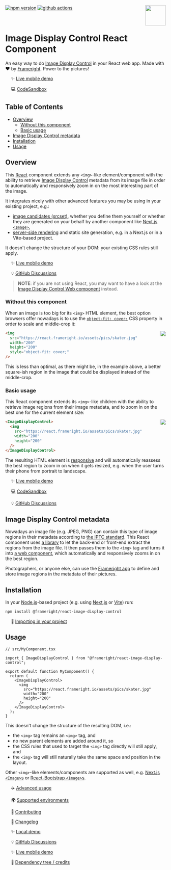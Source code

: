 [<img src="https://avatars.githubusercontent.com/u/35964478?s=200&v=4" align="right" width="64" height="64">](https://frameright.io)
[![npm version](https://img.shields.io/npm/v/@frameright/react-image-display-control)](https://www.npmjs.com/package/@frameright/react-image-display-control)
[![github actions](https://github.com/Frameright/react-image-display-control/actions/workflows/main.yml/badge.svg)](https://github.com/Frameright/react-image-display-control/actions/workflows/main.yml)

&nbsp;

<!--
WARNINGS:
* Bits of information here are duplicated in several places:
    * https://docs.frameright.io/react
    * https://github.com/Frameright/react-image-display-control
  Make sure to keep them in sync.
* Make sure all URLs in this document are absolute, and not relative within
  GitHub, as we are publishing this file to NPM and want URLs to remain valid
  there.
-->

# Image Display Control React Component

An easy way to do [Image Display Control](https://frameright.io) in your React
web app. Made with :heart: by [Frameright](https://frameright.io). Power
to the pictures!

&emsp; :sparkles: [Live mobile demo](https://react.frameright.io)

&emsp; 💻 [CodeSandbox](https://codesandbox.io/s/image-display-control-react-component-m6qj9r)

## Table of Contents

<!-- toc -->

- [Overview](#overview)
  * [Without this component](#without-this-component)
  * [Basic usage](#basic-usage)
- [Image Display Control metadata](#image-display-control-metadata)
- [Installation](#installation)
- [Usage](#usage)

<!-- tocstop -->

## Overview

This [React](https://react.dev) component extends any `<img>`-like
element/component with the ability to retrieve
[Image Display Control](https://frameright.io) metadata from its image file in
order to automatically and responsively zoom in on the most interesting part of
the image.

It integrates nicely with other advanced features you may be using in your
existing project, e.g.:
* [image candidates (srcset)](https://developer.mozilla.org/en-US/docs/Web/API/HTMLImageElement/srcset),
  whether you define them yourself or whether they are generated on your behalf
  by another component like
  [Next.js `<Image>`](https://nextjs.org/docs/api-reference/next/image),
* [server-side rendering](https://docs.frameright.io/react/ssr)
  and static site generation, e.g. in a Next.js or in a Vite-based project.

It doesn't change the structure of your DOM: your existing CSS rules still
apply.

&emsp; :sparkles: [Live mobile demo](https://react.frameright.io)

&emsp; :bulb: [GitHub Discussions](https://github.com/Frameright/react-image-display-control/discussions)

> **NOTE**: if you are not using React, you may want to have a look at the
> [Image Display Control Web component](https://github.com/Frameright/image-display-control-web-component)
> instead.

### Without this component

When an image is too big for its `<img>` HTML element, the best option browsers
offer nowadays is to use the
[`object-fit: cover;`](https://developer.mozilla.org/en-US/docs/Web/CSS/object-fit)
CSS property in order to scale and middle-crop it:

<img src="https://docs.frameright.io/img/ekroos/skater_middlecrop.png" align="right">

```html
<img
  src="https://react.frameright.io/assets/pics/skater.jpg"
  width="200"
  height="200"
  style="object-fit: cover;"
/>
```

This is less than optimal, as there might be, in the example above, a better
square-ish region in the image that could be displayed instead of the
middle-crop.

### Basic usage

This React component extends its `<img>`-like children with the ability to
retrieve image regions from their image metadata, and to zoom in on the best one
for the current element size:

<img src="https://docs.frameright.io/img/ekroos/skater_withidc.png" align="right">

```html
<ImageDisplayControl>
  <img
    src="https://react.frameright.io/assets/pics/skater.jpg"
    width="200"
    height="200"
  />
</ImageDisplayControl>
```

The resulting HTML element is
[responsive](https://developer.mozilla.org/en-US/docs/Learn/CSS/CSS_layout/Responsive_Design)
and will automatically reassess the best region to zoom in on when it gets
resized, e.g. when the user turns their phone from portrait to landscape.

&emsp; :sparkles: [Live mobile demo](https://react.frameright.io)

&emsp; 💻 [CodeSandbox](https://codesandbox.io/s/image-display-control-react-component-m6qj9r)

&emsp; :bulb: [GitHub Discussions](https://github.com/Frameright/react-image-display-control/discussions)

## Image Display Control metadata

Nowadays an image file (e.g. JPEG, PNG) can contain this type of image regions
in their metadata according to
[the IPTC standard](https://iptc.org/std/photometadata/specification/IPTC-PhotoMetadata#image-region).
This React component uses
[a  library](https://github.com/Frameright/image-display-control-metadata-parser)
to let the back-end or front-end extract the regions from the image file. It
then passes them to the `<img>` tag and turns it into
[a web component](https://github.com/Frameright/image-display-control-web-component),
which automatically and responsively zooms in on the best region.

Photographers, or anyone else, can use the
[Frameright app](https://frameright.app/) to define and store image regions in
the metadata of their pictures.

## Installation

In your [Node.js](https://nodejs.org/en)-based project (e.g. using
[Next.js](https://nextjs.org/) or [Vite](https://vitejs.dev/)) run:

```bash
npm install @frameright/react-image-display-control
```

&emsp; :floppy_disk:
[Importing in your project](https://docs.frameright.io/react/importing)

## Usage

```tsx
// src/MyComponent.tsx

import { ImageDisplayControl } from "@frameright/react-image-display-control";

export default function MyComponent() {
  return (
    <ImageDisplayControl>
      <img
        src="https://react.frameright.io/assets/pics/skater.jpg"
        width="200"
        height="200"
      />
    </ImageDisplayControl>
  );
}
```

This doesn't change the structure of the resulting DOM, i.e.:
* the `<img>` tag remains an `<img>` tag, and
* no new parent elements are added around it, so
* the CSS rules that used to target the `<img>` tag directly will still apply,
  and
* the `<img>` tag will still naturally take the same space and position in the
  layout.

Other `<img>`-like elements/components are supported as well, e.g.
[Next.js `<Image>`s](https://nextjs.org/docs/api-reference/next/image) or
[React-Bootstrap `<Image>`s](https://react-bootstrap.github.io/components/images/).

&emsp; :airplane:
[Advanced usage](https://docs.frameright.io/react/usage)

&emsp; 🌍
[Supported environments](https://docs.frameright.io/react/environments)

&emsp; :wrench: [Contributing](https://docs.frameright.io/react/contributing)

&emsp; 📝 [Changelog](https://docs.frameright.io/react/changelog)

&emsp; :sparkles: [Local demo](https://docs.frameright.io/react/example)

&emsp; :bulb: [GitHub Discussions](https://github.com/Frameright/react-image-display-control/discussions)

&emsp; :sparkles: [Live mobile demo](https://react.frameright.io)

&emsp; 🙏
[Dependency tree / credits](https://docs.frameright.io/react/credits)
